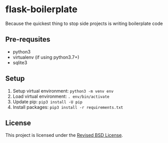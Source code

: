 # flask-boilerplate

Because the quickest thing to stop side projects is writing boilerplate code

## Pre-requsites

* python3
* virtualenv (if using python3.7+)
* sqlite3

## Setup

1. Setup virtual environment: `python3 -m venv env`
1. Load virtual environment: `. env/bin/activate`
1. Update pip: `pip3 install -U pip`
1. Install packages: `pip3 install -r requirements.txt`

## License

This project is licensed under the [Revised BSD License](LICENSE).